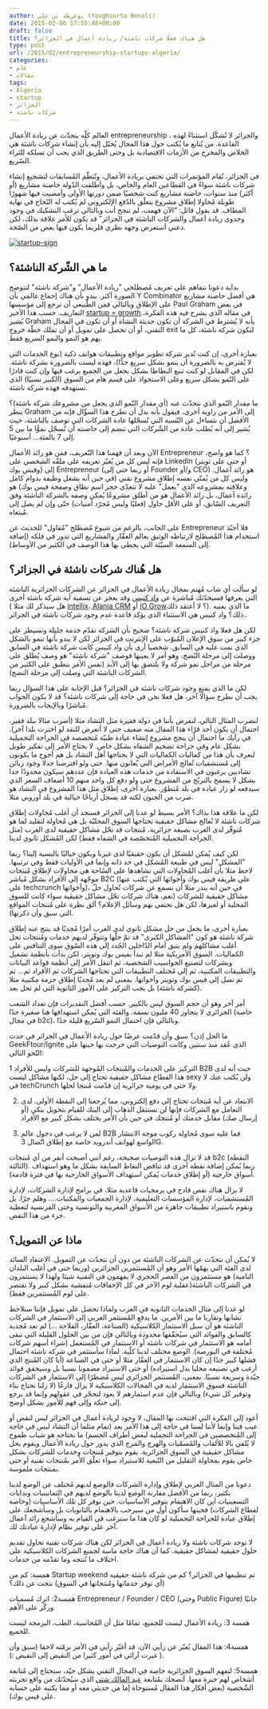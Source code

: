 ```yaml
---
author: يوغرطة بن علي (Youghourta Benali)
date: 2015-02-06 17:55:48+00:00
draft: false
title: هل هناك فعلًا شركات ناشئة/ ريادة أعمال في الجزائر؟
type: post
url: /2015/02/entrepreneurship-startups-algeria/
categories:
- عام
- مقالات
tags:
- Algeria
- startup
- الجزائر
- شركات ناشئة
---
```


العالم كلّه يتحدّث عن ريادة الأعمال entrepreneurship ، والجزائر لا تُشكّل استثناءً لهذه القاعدة. من يُتابع ما يُكتب حول هذا المجال يُخيّل إليه بأن إنشاء شركات ناشئة هي الخلاص والمخرج من الأزمات الاقتصادية بل وحتى الطريق الذي يجب أن تسلكه للثراء السّريع.




في الجزائر، تُقام المؤتمرات التي تحتفي بريادة الأعمال، وتُنظّم المُسابقات لتشجيع إنشاء شركات ناشئة سواءً في القطاعين العام والخاص، بل وأطلقت الدّولة حاضنة مشاريع (أو أكثر) منذ سنوات، حاضنة مشاريع كنت شخصيًا ضمن دورتها الأولى وأمضيت فيها شهورًا طويلة مُحاولا إطلاق مشروع يتعلّق بالدّفع الإلكتروني لم يُكتب له النًجاح في نهاية المطاف. قد يقول قائل: “الآن فهمت، لم تنجح أنت وبالتالي ترغب التشكيك في وجود وجدوى ريادة أعمال والشركات الناشئة في الجزائر" قد يكون للأمر علاقة بذلك، لكن دعني أستعرض وجهة نظري فلربما يكون فيها بعض من الصّحة.




[![startup-sign](http://www.it-scoop.com/wp-content/uploads/2015/02/startup-sign.png)
](http://www.it-scoop.com/wp-content/uploads/2015/02/startup-sign.png)





## ما هي الشّركة الناشئة؟




بداية دعونا نتفاهم على تعريف مُصطلحي "ريادة الأعمال" و"شركة ناشئة" لتتوضح الصورة أكثر. يبدو بأن هناك إجماع عالمي بأن Y Combinator هي أفضل حاضنة مشاريع على الإطلاق وبالتالي فمن الطّبيعي أن نرجع إلى مؤسسها Paul Graham في بعض التعاريف. حسب هذا الأخير [startup = growth](http://www.paulgraham.com/growth.html).في مقاله الذي يشرح فيه هذه الفكرة، يُشير Graham بأنه لا يُشترط في الشركة أن تكون حديثة النشأة أو أن تكون في المجال التقني، أو أن تحصل على تمويل أو أن تملك خطّة خروج exit لتكون شركة ناشئة، كل ما يهم هو النمو والنمو السريع فقط.




بعبارة أخرى، إن كنت تُدير شركة تطوير مواقع وتطبيقات هواتف ذكية (نوع الخدمات التي لا يُفترض به بالضرورة أن ينمو بشكل سريع جدًّا)، فهذه ليست بالضرورة بشركة ناشئة. لكن في المقابل لو كنت تبيع البطاطا بشكل يجعل من الجميع يرغب فيها وإن كنت قادرًا على النّمو بشكل سريع وعلى الاستحواذ على قسم هام من السوق (الكبير نسبيًا) الذي تستهدفه فهذه شركة ناشئة.




ما مقدار النّمو الذي نتحدّث عنه (أي مقدار النّمو الذي يجعل من مشروعك شركة ناشئة)؟ ينظر Graham إلى الأمر من زاوية أخرى، فيقول بأنه بدل أن نطرح هذا السؤّال فإنه من الأفضل أن نتساءل عن النّسبة التي تُسجّلها عادة الشركات التي توصف بالناشئة، حيث يُشير إلى أنه يُطلب عادة من الشّركات التي تنضم إلى حاضنته أن تُسجّل نموًّا ما بين 5 إلى 7 بالمئة... أسبوعيًا.




الآن وبعد أن فهمنا هذا التّعريف، فمن هو رائد الأعمال Entrepreneur ؟ كما هو واضح، فإنه ليس كل من يُغيّر تعريفه على ملفّه الشخصي على LinkedIn (أو حتى على تويتر وفيس بوك) إلى Entrepreneur (أو ربما حتى إلى Founder و/أو CEO) هو رائد أعمال. وليس كل من يُمنّي نفسه إطلاق مشروع تقني (في حين أنه يشغل وظيفة بدوام كامل وعلاقته بمشروعه الذي "يعمل" عليه لا تتعدّى حجز اسم نطاق وصفحة فيس بوك) هو رائدة أعمال، بل رائد الأعمال هو من أطلق مشروعًا يُمكن وصفه بالشركة الناشئة وفق التعريف السّابق، أو على الأقل حاول (فعليًا وليس مُجرّد أمنيات) حتّى وإن لم يصل إلى مُبتغاه.




على الجانب، بالرغم من شيوع مُصطلح "مُقاول" للحديث عن Entrepreneur فلا أحبّذ استخدام هذا المُصطلح لارتباطه الوثيق بعالم العقّار والمشاريع التي تدور في فلكه (إضافة إلى السمعة السيّئة التي يحظى بها هذا الوصف في الكثير من الأوساط).





## هل هُناك شركات ناشئة في الجزائر؟




لو سألت أي شاب مُهتم بمجال ريادة الأعمال في الجزائر عن الشركات الجزائرية الناشئة التي يعرفها فسيحدّثك مُباشرة عن [واد كنيس](http://www.ouedkniss.com/) وقد يعجز عن تسمية أية شركة ناشئة أخرى ( هل سيذكر لك مثلا [intellix](https://www.intellixgroup.com/)، ِ[Alania CRM](http://www.alaniacrm.com/) أو [IO Grow](http://www.iogrow.com/)؟ لا أعتقد ذلك). ما الذي يعنيه ذلك؟ واد كنيس هي الاستثناء الذي يؤكد قاعدة عدم وجود شركات ناشئة في الجزائر..




لكن هل فعلا واد كنيس شركة ناشئة؟ صحيح بأن الشركة تقدّم خدمة جليلة وتسيطر على جزء كبير من سوق الإعلان المُبوّب على الإنترنت في الجزائر لكن لا يبدو بأنها تنمو بالشكل الذي نمت عليه في السابق. شخصيا أرى بأن واد كنيس كانت شركة ناشئة في السابق ووصلت إلى مرحلة النُضج، وهو أمر لا يعيبها فوصف "شركة ناشئة" هو وصف يُطلق على مرحلة من مراحل نمو شركة ولا يلتصق بها إلى الأبد (نفس الأمر ينطبق على الكثير من الشركات الناشئة التي وصلت إلى مرحلة النضج).




لكن ما الذي يمنع وجود شركات ناشئة في الجزائر؟ قبل الإجابة على هذا السؤال ربما يجب أن نطرح سؤالًا آخر، هل فعلا نحن في حاجة إلى شركات ناشئة؟ قد لا يكون الجواب مُباشرًا وبالإيجاب بالضرورة.




لنضرب المثال التالي، لنفرض بأننا في دولة فقيرة مثل التشاد مثلا (أضرب مثالا ببلد فقير، احتمال أن يكون أحد قرّاء هذا المقال منه ضعيف حتى لا أتعرض للنقد لو اخترت بلدا آخر). في رأيك ما احتمال أن ينجح مشروع إنشاء عيادة طبيّة مُتخصصة في الجراحة التجميلية بشكل عام وفي جراحة تضخيم الشفاه بشكل خاص. لا يحتاج الأمر إلى تفكير طويل لنعرف بأن هذا من كماليات الكماليات التي لا يحتاجها أهل التشاد بل هم أحوج ما يكونون إلى مُستشفيات تُعالج الأمراض التي يُعانون منها. حتى ولو افترضنا جدلا وجود زبائن تشاديين يرغبون في الاستفادة من خدمات هذه العيادة فإن عددهم سيكون محدودًا جدا بشكل لا يسمح بالتربّح من المشروع حتى ولو دفع كل واحد منهم 10 أضعاف السعر الذي سيدفعه لو زار عيادة في بلد مُتطوّر. بعبارة أخرى، إطلاق مثل هذا المشروع في التشاد هو ضرب من الجنون لكنه قد يسجل أرباحًا خيالية في بلد أوروبي مثلا.




لكن ما علاقة هذا بذاك؟ الأمر بسيط لو عدنا إلى الجزائر فسنجد أن أغلب مُحاولات إطلاق شركات ناشئة لا تُعالج مشاكل حقيقية تحتاجها السوق المحليّة بل هي مُحاولة لتقليد لما هو مُتوفّر لدى الغرب بصبغة جزائرية، مُنتجات قد تحّل مشاكل حقيقية لدى الغرب (مثل الجراحة التجميلية المُتخصّصة في الشفاه فقط) لكن المُشكل ثانوي لدينا.




لكن كيف يُمكن لمُشكل أن يكون حقيقيًا لدى غيرنا ويكون خياليًا بالنسبة إلينا؟ ربما "المشكل" ليس في طبيعة المُشكل في حد ذاته وإنما في الأوليات فقط وفي ترتيبها. لاحظ مثلا بأن أغلب المُحاولات التي نشاهدها على السًاحة هي محاولات لإطلاق مُنتجات موجّهة إلى الأفراد بشكل مُباشر B2C (على طريقة فيس بوك وأخواتها التي يُكتب عنها على techcrunch وأخواتها)، في حين أنه يندر مثلا أن نسمع عن شركات تُحاول حلّ مشاكل حقيقية للشركات (نعم، هناك شركات تحّل مشاكل حقيقية سواء كانت للسوق المحلية أو لغيرها، لكن هل تحتفي بهم وسائل الإعلام؟ ألق نظرة على مُنتجات المواقع التي سبق وأن ذكرتها).




بعبارة أخرى، ما يجعل من حل مشكل ثانوي لدى الغرب أمرًا مُجديًا قد ينتج عنه إطلاق شركة ناشئة هو كون "المشاكل الكبرى" قد تمّ حلّها وتتوفّر لديهم خدمات ومُنتجات تحل أغلب مشاكلهم ولم يتبق أمام الدّاخلين الجُدد إلى هذه السّوق سوى التنافس على الكماليات. السوق الأمريكية مثلا لم تبدأ بفيس بوك وتويتر، لكن بدأت بأنظمة تشغيل وبشركات لتصنيع الحواسيب الشخصية، ثم انتقل الأمر إلى أنظمة قواعد البيانات والتطبيقات المكتبية، ثم إلى مُختلف التطبيقات التي تحتاجها الشركات ثم الأفراد ثم... ثم ثم نصل إلى فيس بوك وتويتر وأخواتها. بمعنى لم يعد مُجديًا إطلاق حزمة مكتبية مثلا (كشركة ناشئة) بل يجب التركيز على الأمور الثانوية التي لم تحل بعد.




أمر آخر وهو أن حجم السوق ليس بالكبير. حسب أفضل التقديرات فإن تعداد الشعب الجزائري لا يتجاوز 40 مليون نسمة. والفئة التي يُمكن استهدافها هنا صغيرة جدًا (خاصة في مجال b2c)، وبالتالي فإن احتمال النمو السّريع قليلة جدًا.




ما الحل إذن؟ سبق وأن قدّمت عرضًا حول ريادة الأعمال في الجزائر في حدث GeekFtour/Ignite الذي عُقد منذ سنتين وكانت التوصيات التي خرجت بها حينها على النّحو التالي:




1 التركيز على الخدمات والمُنتجات المُوجهة للشركات وليس للأفراد B2B حيث أنه لدى هذا القطاع مشاكل حقيقية تحتاج إلى حل، لكنها مشاكل ليست sexy ولن يُكتب عنك لا في techCrunch ولا حتى في يومية جزائرية إن قدّمت مُنتجا لحلها.




2. الابتعاد عن أية مُنتجات تحتاج إلى دفع إلكتروني، مما يُرجعنا إلى النقطة الأولى. لدى التعامل مع الشركات فإنها لن تستثقل الذهاب إلى البنك للقيام بتحويل بنكي (أو إرسال صك) مقابل خدمتك أو مُنتجك في حين بأن الأمر يختلف بشكل كبير مع الأفراد




3. لمن لا يرغب في دخول عالم B2B فما عليه سوى مُحاولة ركوب موجة الانتشار الواسع لهواتف أندرويد خاصة مع إطلاق اتّصال 3G.




قد لا تزال هذه التوصيات صحيحة، رغم أنني أصبحت أنفر من أي مُنتجات b2c (النقطة الثالثة). ربما يُمكن إضافة نقطة أخرى قد تناقض النقاط السابقة بشكل ما وهو استهداف أسواق خارجية (أو إطلاق خدمات يُمكن استهداف الأسواق الخارجية بها في فترة قادمة).




لا يزال هناك نقص فادح في برمجيات قاعدية مثلا، في برامج لإدارة الشركات، لإدارة المُستشفيات، لإدارة المؤسسات التعليمية، لإدارة الجمعيات والمكتبات.... وهلم جرًا. بل ونقوم باستيراد تطبيقات جاهزة من الأسواق المغربية والتونسية وحتى الفرنسية لتغطية جزء من هذا النقص.





## ماذا عن التمويل؟




لا يُمكن أن نتحدّث عن الشركات الناشئة من دون أن نتحدّث عن التمويل. الاعتقاد السائد لدى الفئة التي يهمّها الأمر وهو أن المُستثمرين الجزائرين (وربما حتى في أغلب البلدان النامية) هو مستثمرون من العصر الحجري لا يفهمون في التقنية شيئا ولهذا لا يستثمرون في الشركات الناشئة(عقلية لوم الآخر في كل الإخفاقات مُتفشية بشكل كبير ولا تقتصر على لوم المُستثمرين فقط).




لو عدنا إلى مثال الخدمات الثانوية في الغرب ولماذا تحصل على تمويل فإننا سنلاحظ تشابها وتقاربا ما بين الأمرين. ما يدفع المُستثمر الغربي إلى الاستثمار في الشركات الناشئة هو أن سبل الاستثمار الكلاسيكية (الصناعة، العقّار، الفلاحة …) لم تعد مُجدية كالسابق والفوائد التي سيُحقّقها محدودة وبالتالي فإن من بين الحلول القليلة التي تبقى أمامه هو الاستثمار في شركات ناشئة أو الاستثمار في المُستعمل (شراء أسهم شركات مُختلفة في البورصة). الوضع مختلف لدينا كلّية. لماذا سأستثمر في شركة ناشئة احتمال فشلها كبير جدًا إن كان الاستثمار في العقّار مثلا أو حتى في الصناعة (أيا كان المُنتج الذي أرغب في تصنيعه محليا بدل استيراده) أو حتى الاستيراد مضمونا نسبيا بل وسيحقق فوائد جيّدة وسريعة نسبيًا. بمعنى، المُستثمر الجزائري ليس مُضطرًا إلى الاستثمار في الشركات الناشئة فسوق الاستثمار لديه في المجالات الكلاسيكية لا يزال فارغًا (لا زلنا نحتاج بناء وتوفير كل شيء) وبالتالي فإن عدم اسثمارهم لا يعود لتحجّر في عقولهم وإنما قد يرجع إلى حنكة وإلى فهم للأمور بشكل أوضح.




أعود إلى الفكرة التي افتتحت بها المقال، لا وجود لريادة أعمال في الجزائر ليس لنقص أو عيب فينا وإنما لأننا لسنا في حاجة إلى هذا الأمر بعد (تمام مثلما أن التشاد ليس في حاجة إلى المُتخصصين في الجراحة التجملية لبعض أطراف الجسم) ما نحتاجه هو شباب طموح لا يُلقي بالا للألقاب والمُسمّيات والهرج والمرج الذي يدور حول ريادة الأعمال ويقوم بحل مشاكل حقيقية في السوق الجزائرية. يقوم بتوفير مُنتجات وخدمات للشركات بشكل خاص يقوم بمحاولة التقليل من التّبعية للاستيراد سواء تعلّق الأمر بمُنتجات تقنية أو حتى بمنتجات ملموسة.




دعونا من المثال الغربي لإطلاق وإدارة الشركات فالوضع لديهم مُختلف عن الوضع لدينا بكثير، ربما من الأفضل مقارنة الوضع لدينا بالوضع لديهم في الثمانينيات وبدايات التسعينيات أين كان الاهتمام بتوفير الأساسيات. حين نوفر كل تلك الأساسيات (وخاصة لقطاع الشركات) فحينها سأكون أول من سيرحب بالاهتمام بالثانويات بل وسأشجعك على إطلاق عيادة للجراحة التجميلية لو كان هذا ما سترغب في القيام به وسأشجع رائد آعمال آخر على توفير نظام لإدارة عيادتك لك.




لا توجد شركات ناشئة ولا ريادة أعمال في الجزائر لكن هناك شركات تقنية تحاول تقديم حلول حقيقية لمشاكل حقيقية، كما أن هناك حاجة ماسة لجميع الشركات الكلاسيكية على اختلاف ما تُنتجه وما تقدّمه من خدمات.




همسة: كم من Startup weekend تم تنظيمها في الجزائر؟ كم من شركة ناشئة حقيقية (أي توفر خدماتها ومُنتجاتها في السوق) نتجت عن ذلك؟




همسة2: اترك مُسميات Entrepreneur / Founder / CEO (وحتى Public Figure) جانبًا وركّز على الأهم




همسة 3: ريادة الأعمال ليست للجميع، تمامًا مثل أن المُحاسبة، الطب، البرمجة ليست للجميع.




همسة4: هذا المقال يُعبّر عن رأيي الآن، قد أغيّر رأيي في الأمر برمّته لاحقا (سبق وأن غيرت آرائي في أمور كثيرا من النقيض إلى النقيض :) ).




همسة5: لتفهم السوق الجزائرية خاصة في المجال التقني بشكل جيّد، ستحتاج إلى مُتابعة أشخاص لهم خبرة معها. أنصحك بمُتابعة [عبد المالك شتى](https://www.facebook.com/abdelmalek.chetta) الذي سيُحدّثك من واقع تجربته الشّخصية (بعض أفكار هذا المقال مُستوحاة إما من حديثي معه أو مما يكتبه على حسابه على فيس بوك).
